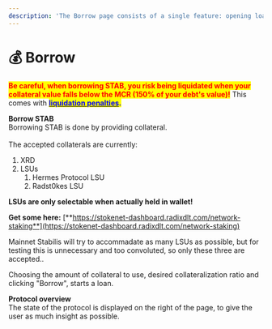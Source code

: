 ```yaml
---
description: 'The Borrow page consists of a single feature: opening loans of STAB.'
---
```


# 💰 Borrow

<mark style="color:red;">**Be careful, when borrowing STAB, you risk being liquidated when your collateral value falls below the MCR (150% of your debt's value)!**</mark> This comes with [<mark style="color:blue;">**liquidation penalties**</mark>](../miscellaneous/system-parameters.md)<mark style="color:blue;">**.**</mark>

**Borrow STAB**\
Borrowing STAB is done by providing collateral.\
\
The accepted collaterals are currently:

1. XRD
2. LSUs
   1. Hermes Protocol LSU
   2. Radst0kes LSU

**LSUs are only selectable when actually held in wallet!**

**Get some here:** [**https://stokenet-dashboard.radixdlt.com/network-staking**](https://stokenet-dashboard.radixdlt.com/network-staking)

Mainnet Stabilis will try to accommadate as many LSUs as possible, but for testing this is unnecessary and too convoluted, so only these three are accepted..

Choosing the amount of collateral to use, desired collateralization ratio and clicking "Borrow", starts a loan.

**Protocol overview**\
The state of the protocol is displayed on the right of the page, to give the user as much insight as possible.

